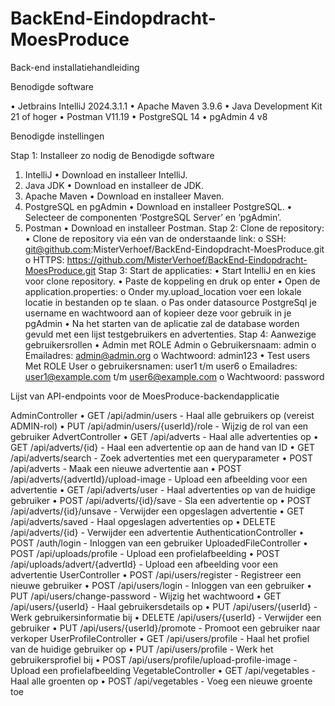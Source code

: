 # BackEnd-Eindopdracht-MoesProduce
Back-end installatiehandleiding

Benodigde software

•	Jetbrains IntelliJ 2024.3.1.1
•	Apache Maven 3.9.6
•	Java Development Kit 21 of hoger
•	Postman V11.19
•	PostgreSQL 14 
•	pgAdmin 4 v8

Benodigde instellingen

Stap 1: Installeer zo nodig de Benodigde software
1.	IntelliJ
•	Download en installeer IntelliJ.
2.	Java JDK 
•	Download en installeer de JDK.
3.	Apache Maven
•	Download en installeer Maven.
4.	PostgreSQL en pgAdmin
•	Download en installeer PostgreSQL. 
•	Selecteer de componenten ‘PostgreSQL Server’ en ‘pgAdmin’.
5.	Postman
•	Download en installeer Postman.
Stap 2: Clone de repository:
•	Clone de repository via eén van de onderstaande link:
o	SSH: git@github.com:MisterVerhoef/BackEnd-Eindopdracht-MoesProduce.git
o	HTTPS: https://github.com/MisterVerhoef/BackEnd-Eindopdracht-MoesProduce.git
Stap 3: Start de applicaties:
•	Start IntelliJ en en kies voor clone repository.
•	Paste de koppeling en druk op enter
•	Open de application.properties:
o	Onder my.upload_location voer een lokale locatie in bestanden op te slaan.
o	Pas onder datasource PostgreSql je username en wachtwoord aan of kopieer deze voor gebruik in je pgAdmin
•	Na het starten van de aplicatie zal de database worden gevuld met een lijst testgebruikers en advertenties.
Stap 4: Aanwezige gebruikersrollen
•	Admin met ROLE Admin
o	 Gebruikersnaam: admin
o	Emailadres: admin@admin.org
o	Wachtwoord: admin123
•	Test users Met ROLE User
o	gebruikersnamen: user1 t/m user6
o	Emailadres: user1@example.com t/m user6@example.com
o	Wachtwoord: password

Lijst van API-endpoints voor de MoesProduce-backendapplicatie

AdminController
•	GET /api/admin/users - Haal alle gebruikers op (vereist ADMIN-rol)
•	PUT /api/admin/users/{userId}/role - Wijzig de rol van een gebruiker
AdvertController
•	GET /api/adverts - Haal alle advertenties op
•	GET /api/adverts/{id} - Haal een advertentie op aan de hand van ID
•	GET /api/adverts/search - Zoek advertenties met een queryparameter
•	POST /api/adverts - Maak een nieuwe advertentie aan
•	POST /api/adverts/{advertId}/upload-image - Upload een afbeelding voor een advertentie
•	GET /api/adverts/user - Haal advertenties op van de huidige gebruiker
•	POST /api/adverts/{id}/save - Sla een advertentie op
•	POST /api/adverts/{id}/unsave - Verwijder een opgeslagen advertentie
•	GET /api/adverts/saved - Haal opgeslagen advertenties op
•	DELETE /api/adverts/{id} - Verwijder een advertentie
AuthenticationController
•	POST /auth/login - Inloggen van een gebruiker
UploadedFileController
•	POST /api/uploads/profile - Upload een profielafbeelding
•	POST /api/uploads/advert/{advertId} - Upload een afbeelding voor een advertentie
UserController
•	POST /api/users/register - Registreer een nieuwe gebruiker
•	POST /api/users/login - Inloggen van een gebruiker
•	PUT /api/users/change-password - Wijzig het wachtwoord
•	GET /api/users/{userId} - Haal gebruikersdetails op
•	PUT /api/users/{userId} - Werk gebruikersinformatie bij
•	DELETE /api/users/{userId} - Verwijder een gebruiker
•	PUT /api/users/{userId}/promote - Promoot een gebruiker naar verkoper
UserProfileController
•	GET /api/users/profile - Haal het profiel van de huidige gebruiker op
•	PUT /api/users/profile - Werk het gebruikersprofiel bij
•	POST /api/users/profile/upload-profile-image - Upload een profielafbeelding
VegetableController
•	GET /api/vegetables - Haal alle groenten op
•	POST /api/vegetables - Voeg een nieuwe groente toe

